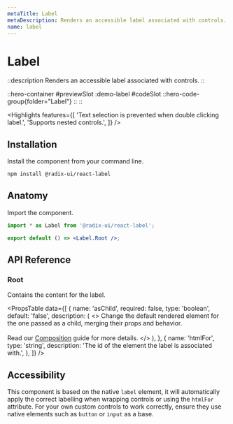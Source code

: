 ```yaml
---
metaTitle: Label
metaDescription: Renders an accessible label associated with controls.
name: label
---
```


# Label

::description
Renders an accessible label associated with controls.
::

::hero-container
#previewSlot
  :demo-label
#codeSlot
::hero-code-group{folder="Label"}
::
::

<Highlights
  features={[
    'Text selection is prevented when double clicking label.',
    'Supports nested controls.',
  ]}
/>

## Installation

Install the component from your command line.

```bash
npm install @radix-ui/react-label
```

## Anatomy

Import the component.

```jsx
import * as Label from '@radix-ui/react-label';

export default () => <Label.Root />;
```

## API Reference

### Root

Contains the content for the label.

<PropsTable
  data={[
    {
      name: 'asChild',
      required: false,
      type: 'boolean',
      default: 'false',
      description: (
        <>
          Change the default rendered element for the one passed as a child,
          merging their props and behavior.
          <br />
          <br />
          Read our <a href="../guides/composition">Composition</a> guide for more
          details.
        </>
      ),
    },
    {
      name: 'htmlFor',
      type: 'string',
      description: 'The id of the element the label is associated with.',
    },
  ]}
/>

## Accessibility

This component is based on the native `label` element, it will automatically apply the correct labelling when wrapping controls or using the `htmlFor` attribute. For your own custom controls to work correctly, ensure they use native elements such as `button` or `input` as a base.